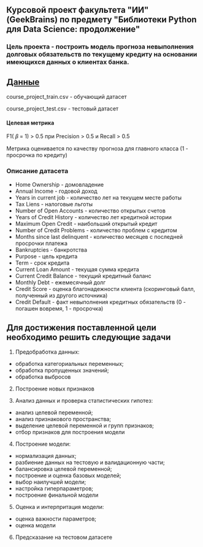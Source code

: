 ## Курсовой проект факультета "ИИ" (GeekBrains) по предмету "Библиотеки Python для Data Science: продолжение"

### Цель проекта - построить модель прогноза невыполнения долговых обязательств по текущему кредиту на основании имеющихся данных о клиентах банка. 

[Данные](https://github.com/lyutovad/GU_Course_project_DS/tree/main/Data)
-----
course_project_train.csv - обучающий датасет

course_project_test.csv - тестовый датасет


#### Целевая метрика

F1( 𝛽  = 1) > 0.5 при Precision > 0.5 и Recall > 0.5

Метрика оценивается по качеству прогноза для главного класса (1 - просрочка по кредиту)

### Описание датасета

- Home Ownership - домовладение
- Annual Income - годовой доход
- Years in current job - количество лет на текущем месте работы
- Tax Liens - налоговые льготы
- Number of Open Accounts - количество открытых счетов
- Years of Credit History - количество лет кредитной истории
- Maximum Open Credit - наибольший открытый кредит
- Number of Credit Problems - количество проблем с кредитом
- Months since last delinquent - количество месяцев с последней просрочки платежа
- Bankruptcies - банкротства
- Purpose - цель кредита
- Term - срок кредита
- Current Loan Amount - текущая сумма кредита
- Current Credit Balance - текущий кредитный баланс
- Monthly Debt - ежемесячный долг
- Credit Score - оценка благонадежности клиента (скоринговый балл, полученный из другого источника)
- Credit Default - факт невыполнения кредитных обязательств (0 - погашен вовремя, 1 - просрочка)


## Для достижения поставленной цели необходимо решить следующие задачи

1. Предобработка данных:
- обработка категориальных переменных;
- обработка пропущенных значений;
- обработка выбросов

2. Построение новых признаков

3. Анализ данных и проверка статистических гипотез:
- анализ целевой переменной;
- анализ признакового пространства;
- выделение целевой переменной и групп признаков;
- отбор признаков для построения модели

4. Построение модели:
- нормализация данных;
- разбиение данных на тестовую и валидационную части;
- балансировка целевой переменной;
- построение и оценка базовых моделей;
- выбор наилучшей модели;
- настройка гиперпараметров;
- построение финальной модели

5. Оценка и интерпритация модели:
- оценка важности параметров;
- оценка модели

6. Предсказание на тестовом датасете
